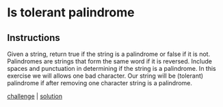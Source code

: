 # Is tolerant palindrome

## Instructions

Given a string, return true if the string is a palindrome or false if it is not. Palindromes are strings that form the
same word if it is reversed. Include spaces and punctuation in determining if the string is a palindrome. In this
exercise we will allows one bad character. Our string will be (tolerant) palindrome if after removing one character
string is a palindrome.

[challenge](solution_test.go) | [solution](solution.go)
